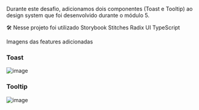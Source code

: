 

Durante este desafio, adicionamos dois componentes (Toast e Tooltip) ao design system que foi desenvolvido durante o módulo 5.

🛠️ Nesse projeto foi utilizado
Storybook
Stitches
Radix UI
TypeScript

Imagens das features adicionadas

### Toast

![image](https://user-images.githubusercontent.com/63961258/207459306-a54fab5b-af64-4d78-ba9d-953f27ccccb0.png)

### Tooltip

![image](https://user-images.githubusercontent.com/63961258/207459416-b6ca4f45-b23e-4f59-be32-7796ab47b826.png)
